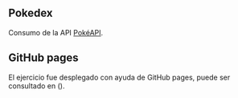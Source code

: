 ## Pokedex

Consumo de la API [PokéAPI](https://pokeapi.co/).


## GitHub pages
El ejercicio fue desplegado con ayuda de GitHub pages, puede ser consultado en ().

